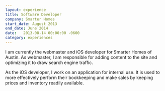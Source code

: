 ```yaml
---
layout: experience
title: Software Developer
company: Smarter Homes
start_date: August 2013
end_date: June 2014
date:   2013-08-14 00:00:00 -0600
category: experiences
---
```

I am currently the webmaster and iOS developer for Smarter Homes of Austin.
As webmaster, I am responsible for adding content to the site and optimizing it to draw search engine traffic.

As the iOS developer, I work on an application for internal use. It is used  to more effectively perform their bookkeeping and make sales by keeping prices and inventory readily available.